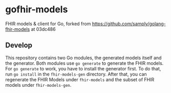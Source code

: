 # gofhir-models
FHIR models & client for Go, forked from https://github.com/samply/golang-fhir-models at 03dc486

## Develop

This repository contains two Go modules, the generated models itself and the generator. 
Both modules use `go generate` to generate the FHIR models. For `go generate` to work, 
you have to install the generator first. To do that, run `go install` in the `fhir-models-gen` 
directory. After that, you can regenerate the FHIR Models under `fhir-models` and the subset of FHIR models under `fhir-models-gen`.
